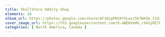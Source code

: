 ```yaml
---
title: SkullStore Oddity Shop
elements: 26
album_url: https://photos.google.com/share/AF1QipPKhXYVLwzz5h7W45b_t3Z4DLz4jxkifFnH-2TOT_7wu3T08INNXc6O7M5IAMT6_g?key=c3AtVlVSM2trWWxZU0t0bG9xeVlVUkNQWWotYlBB
cover_image_url: https://lh3.googleusercontent.com/9-aBE6VmHG_rX41yHI7kRmSZSQZRM7wbDH3MeoyBVOVgsVcQrnxtjQf6u4WqscHUPLbrYYtQZ9lHXqf0ixehxg9LRckodWZfcxo6g3oYmL2t445MTPla18DStpVzEmBepJ5FgIB5Kn_RobVeCppWAniPY70xqeoYJZKCqivaO5KRmZtomOiH7S_PCyh-IZkZpgvThcDKdmxHegmitzij4M4kaev-GyuJ8VuH_u2iiQPRBq1CVzkdsJcLRUjhfyDFOTLUZEFgmsvzB3Mh1vXTh96K9cRBCBCmDQ5z-kO1u9IiZnLnHFU4bEM_65WfMJVHGYsOnCjMaP-s1v3ufbAS2eqKFPvugAtHC7nKiw3-KSmwv8YxqBkcNDFWz4NQJCAf1SQ8zG61QdaeeWmRUBpaT8A6J7SSDWdgWyRj5If7NrKUGkVqSV7W8L7pVPAfRZPqYuoP-7MSd4dmh524x22DuWjspo4g_PxRJvjv_ZAvUhMSWy5EaKwkaEuyPk2xeM7dIVlg5FRBYPLDUz-wCjvmbccfJzZwApQzYM0fRu6aY3FeuT6qHE7Ri3SdfzjH9TDX6_yfThqajqinmkBWBbs4fWnXZcNNZTBAeGkYlBrniimsf1-oAUEVAIdyoME723wBsbck2KLrK36lO-xYiSGg55Ww_8lHa54j0Hg6gIY7wvwYsnSxKnyURbE=s195-p-k-no
categories: [ North America, Canada ]
---
```

